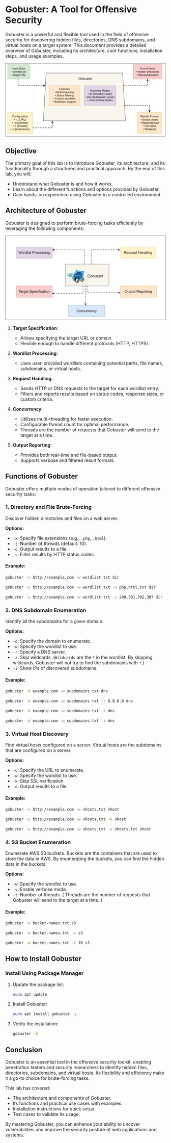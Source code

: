 # Gobuster: A Tool for Offensive Security

Gobuster is a powerful and flexible tool used in the field of offensive security for discovering hidden files, directories, DNS subdomains, and virtual hosts on a target system. This document provides a detailed overview of Gobuster, including its architecture, core functions, installation steps, and usage examples.

![](./images/banner2.svg)


## Objective

The primary goal of this lab is to introduce Gobuster, its architecture, and its functionality through a structured and practical approach. By the end of this lab, you will:

- Understand what Gobuster is and how it works.
- Learn about the different functions and options provided by Gobuster.
- Gain hands-on experience using Gobuster in a controlled environment.

## Architecture of Gobuster

Gobuster is designed to perform brute-forcing tasks efficiently by leveraging the following components:

![](./images/banner3.svg)

1. **Target Specification**:

   - Allows specifying the target URL or domain.
   - Flexible enough to handle different protocols (HTTP, HTTPS).

2. **Wordlist Processing**:

   - Uses user-provided wordlists containing potential paths, file names, subdomains, or virtual hosts.

3. **Request Handling**:

   - Sends HTTP or DNS requests to the target for each wordlist entry.
   - Filters and reports results based on status codes, response sizes, or custom criteria.

4. **Concurrency**:

   - Utilizes multi-threading for faster execution.
   - Configurable thread count for optimal performance.
   - Threads are the number of requests that Gobuster will send to the target at a time.

5. **Output Reporting**:

   - Provides both real-time and file-based output.
   - Supports verbose and filtered result formats.

## Functions of Gobuster

Gobuster offers multiple modes of operation tailored to different offensive security tasks:

### 1. Directory and File Brute-Forcing

Discover hidden directories and files on a web server.

**Options:**

- `-x`: Specify file extensions (e.g., `.php`, `.html`).
- `-t`: Number of threads (default: 10).
- `-o`: Output results to a file.
- `-s`: Filter results by HTTP status codes.

#### Example:

```bash
gobuster -u http://example.com -w wordlist.txt dir
```
```bash
gobuster -u http://example.com -w wordlist.txt -x php,html,txt dir
```
```bash
gobuster -u http://example.com -w wordlist.txt -s 200,301,302,307 dir
```


### 2. DNS Subdomain Enumeration

Identify all the subdomains for a given domain. 

**Options:**
- `-d`: Specify the domain to enumerate.
- `-w`: Specify the wordlist to use.
- `-r`: Specify a DNS server.
- `-z`: Skip wildcards. (`Wildcards` are the `*` in the wordlist. By skipping wildcards, Gobuster will not try to find the subdomains with `*`.)
- `-i`: Show IPs of discovered subdomains.

#### Example:

```bash
gobuster -d example.com -w subdomains.txt dns
```
```bash
gobuster -d example.com -w subdomains.txt -r 8.8.8.8 dns
```
```bash
gobuster -d example.com -w subdomains.txt -z dns
```
```bash
gobuster -d example.com -w subdomains.txt -i dns
```

### 3. Virtual Host Discovery

Find virtual hosts configured on a server. Virtual hosts are the subdomains that are configured on a server.

**Options:**

- `-u`: Specify the URL to enumerate.
- `-w`: Specify the wordlist to use.
- `-k`: Skip SSL verification.
- `-o`: Output results to a file.

#### Example:

```bash
gobuster -u http://example.com -w vhosts.txt vhost
```
```bash
gobuster -u http://example.com -w vhosts.txt -k vhost
```
```bash
gobuster -u http://example.com -w vhosts.txt -o vhosts.txt vhost
```

### 4. S3 Bucket Enumeration

Enumerate AWS S3 buckets. Buckets are the containers that are used to store the data in AWS. By enumerating the buckets, you can find the hidden data in the buckets.

**Options:**

- `-w`: Specify the wordlist to use.
- `-v`: Enable verbose mode.
- `-t`: Number of threads. ( Threads are the number of requests that Gobuster will send to the target at a time. )

#### Example:

```bash
gobuster -w bucket-names.txt s3
```
```bash
gobuster -w bucket-names.txt -v s3
```
```bash
gobuster -w bucket-names.txt -t 10 s3
```


## How to Install Gobuster

### Install Using Package Manager

1. Update the package list:
   ```bash
   sudo apt update
   ```
2. Install Gobuster:
   ```bash
   sudo apt install gobuster -y
   ```
3. Verify the installation:
   ```bash
   gobuster -h
   ```

## Conclusion

Gobuster is an essential tool in the offensive security toolkit, enabling penetration testers and security researchers to identify hidden files, directories, subdomains, and virtual hosts. Its flexibility and efficiency make it a go-to choice for brute-forcing tasks.

This lab has covered:

- The architecture and components of Gobuster.
- Its functions and practical use cases with examples.
- Installation instructions for quick setup.
- Test cases to validate its usage.

By mastering Gobuster, you can enhance your ability to uncover vulnerabilities and improve the security posture of web applications and systems.

